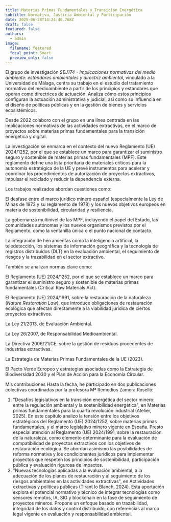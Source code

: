 ```yaml
---
title: Materias Primas Fundamentales y Transición Energética
subtitle: Normativa, Justicia Ambiental y Participación
date: 2025-06-28T14:24:40.768Z
draft: false
featured: false
authors:
  - admin
image:
  filename: featured
  focal_point: Smart
  preview_only: false
---
```

El grupo de investigación *SEJ174 - Implicaciones normativas del medio ambiente: estándares ambientales y directriz ambiental*, vinculado a la Universidad de Málaga, centra su trabajo en el estudio del tratamiento normativo del medioambiente a partir de los principios y estándares que operan como directrices de actuación. Analiza cómo estos principios configuran la actuación administrativa y judicial, así como su influencia en el diseño de políticas públicas y en la gestión de bienes y servicios ecosistémicos.


Desde 2022 colaboro con el grupo en una línea centrada en las implicaciones normativas de las actividades extractivas, en el marco de proyectos sobre materias primas fundamentales para la transición energética y digital.

La investigación se enmarca en el contexto del nuevo Reglamento (UE) 2024/1252, por el que se establece un marco para garantizar el suministro seguro y sostenible de materias primas fundamentales (MPF). Este reglamento define una lista prioritaria de materiales críticos para la autonomía estratégica de la UE y prevé instrumentos para acelerar y coordinar los procedimientos de autorización de proyectos extractivos, impulsar el reciclado y reducir la dependencia externa.

Los trabajos realizados abordan cuestiones como:

El desfase entre el marco jurídico minero español (especialmente la Ley de Minas de 1973 y su reglamento de 1978) y los nuevos objetivos europeos en materia de sostenibilidad, circularidad y resiliencia.

La gobernanza multinivel de las MPF, incluyendo el papel del Estado, las comunidades autónomas y los nuevos organismos previstos por el Reglamento, como la ventanilla única o el punto nacional de contacto.

La integración de herramientas como la inteligencia artificial, la teledetección, los sistemas de información geográfica y la tecnología de registros distribuidos (DLT) en la evaluación ambiental, el seguimiento de riesgos y la trazabilidad en el sector extractivo.

También se analizan normas clave como:

El Reglamento (UE) 2024/1252, por el que se establece un marco para garantizar el suministro seguro y sostenible de materias primas fundamentales (Critical Raw Materials Act).

El Reglamento (UE) 2024/1991, sobre la restauración de la naturaleza (*Nature Restoration Law*), que introduce obligaciones de restauración ecológica que afectan directamente a la viabilidad jurídica de ciertos proyectos extractivos.

La Ley 21/2013, de Evaluación Ambiental.

La Ley 26/2007, de Responsabilidad Medioambiental.

La Directiva 2006/21/CE, sobre la gestión de residuos procedentes de industrias extractivas.

La Estrategia de Materias Primas Fundamentales de la UE (2023).

El Pacto Verde Europeo y estrategias asociadas como la Estrategia de Biodiversidad 2030 y el Plan de Acción para la Economía Circular.

Mis contribuciones
Hasta la fecha, he participado en dos publicaciones colectivas coordinadas por la profesora Mª Remedios Zamora Roselló:

1. "Desafíos legislativos en la transición energética del sector minero: entre la regulación ambiental y la sostenibilidad energética", en Materias primas fundamentales para la cuarta revolución industrial (Atelier, 2025).
   En este capítulo analizo la tensión entre los objetivos estratégicos del Reglamento (UE) 2024/1252, sobre materias primas fundamentales, y el marco legislativo minero vigente en España. Presto especial atención al Reglamento (UE) 2024/1991, sobre la restauración de la naturaleza, como elemento determinante para la evaluación de compatibilidad de proyectos extractivos con los objetivos de restauración ecológica. Se abordan asimismo las posibilidades de reforma normativa y los condicionantes jurídicos para implementar proyectos que respeten los principios de sostenibilidad, participación pública y evaluación rigurosa de impactos.
2. "Nuevas tecnologías aplicadas a la evaluación ambiental, a la adecuación de los planes de restauración y al seguimiento de los riesgos ambientales en las actividades extractivas", en Actividades extractivas y políticas públicas (Tirant lo Blanch, 2024).
   Esta aportación explora el potencial normativo y técnico de integrar tecnologías como sensores remotos, IA, SIG y blockchain en la fase de seguimiento de proyectos mineros. Propone un enfoque basado en trazabilidad, integridad de los datos y control distribuido, con referencias al marco legal vigente en evaluación y responsabilidad ambiental.